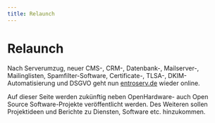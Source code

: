 ```yaml
---
title: Relaunch
---
```


# Relaunch

Nach Serverumzug, neuer CMS-, CRM-, Datenbank-, Mailserver-, Mailinglisten, Spamfilter-Software, Certificate-, TLSA-, DKIM-Automatisierung und DSGVO geht nun [entroserv.de](https://www.entroserv.de) wieder online. 

Auf dieser Seite werden zukünftig neben OpenHardware- auch Open Source Software-Projekte veröffentlicht werden. Des Weiteren sollen Projektideen und Berichte zu Diensten, Software etc. hinzukommen. 